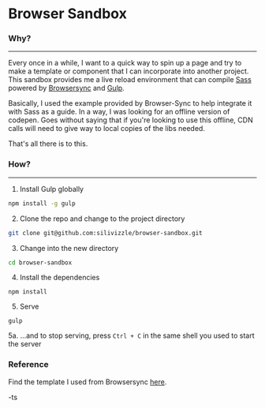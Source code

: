 # Browser Sandbox

### Why?
---
Every once in a while, I want to a quick way to spin up a page and try to make a template or component that I can incorporate into another project. This sandbox provides me a live reload environment that can compile [Sass](http://sass-lang.com/) powered by [Browsersync](https://www.browsersync.io/) and [Gulp](http://gulpjs.com/).

Basically, I used the example provided by Browser-Sync to help integrate it with Sass as a guide. In a way, I was looking for an offline version of codepen. Goes without saying that if you're looking to use this offline, CDN calls will need to give way to local copies of the libs needed.

That's all there is to this.

### How?
---

1. Install Gulp globally
```sh
npm install -g gulp
```
2. Clone the repo and change to the project directory
```sh
git clone git@github.com:silivizzle/browser-sandbox.git
```
3. Change into the new directory
```sh
cd browser-sandbox
```
4. Install the dependencies
```
npm install
```
5. Serve
```
gulp
```
5a. ...and to stop serving, press `Ctrl + C` in the same shell you used to start the server

### Reference
Find the template I used from Browsersync [here](https://www.browsersync.io/docs/gulp#gulp-sass-css).

-ts